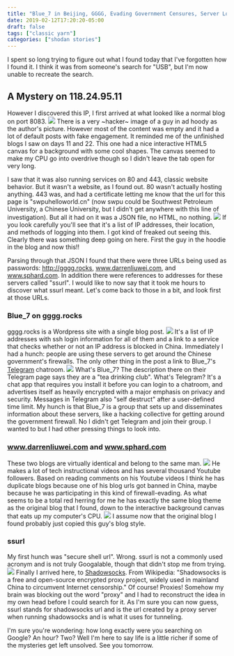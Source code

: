 ```yaml
---
title: "Blue_7 in Beijing, GGGG, Evading Government Censures, Server Login Lists, Abandoned Blogs, Shadow Socks, Telegram Chat Rooms, and the Mystery of Using URLs as Passwords"
date: 2019-02-12T17:20:20-05:00
draft: false
tags: ["classic yarn"]
categories: ["shodan stories"]
---
```


I spent so long trying to figure out what I found today that I've forgotten how I found it. I think it was from someone's search for "USB", but I'm now unable to recreate the search.

## A Mystery on 118.24.95.11
However I discovered this IP, I first arrived at what looked like a normal blog on port 8083.
![](/images/100Days/Day40/firstlook.png)
There is a very ~hacker~ image of a guy in ad hoody as the author's picture. However most of the content was empty and it had a lot of default posts with fake engagement. It reminded me of the unfinished blogs I saw on days 11 and 22. This one had a nice interactive HTML5 canvas for a background with some cool shapes. The canvas seemed to make my CPU go into overdrive though so I didn't leave the tab open for very long.

I saw that it was also running services on 80 and 443, classic website behavior. But it wasn't a website, as I found out. 80 wasn't actually hosting anything. 443 was, and had a certificate letting me know that the url for this page is "swpuhelloworld.cn" (now swpu could be Southwest Petroleum University, a Chinese University, but I didn't get anywhere with this line of investigation). But all it had on it was a JSON file, no HTML, no nothing.
![](/images/100Days/Day40/json.png)
If you look carefully you'll see that it's a list of IP addresses, their location, and methods of logging into them. I got kind of freaked out seeing this. Clearly there was something deep going on here. First the guy in the hoodie in the blog and now this!!

Parsing through that JSON I found that there were three URLs being used as passwords: http://gggg.rocks, www.darrenliuwei.com, and www.sphard.com. In addition there were references to addresses for these servers called "ssurl". I would like to now say that it took me hours to discover what ssurl meant. Let's come back to those in a bit, and look first at those URLs.

### Blue_7 on gggg.rocks
gggg.rocks is a Wordpress site with a single blog post.
![](/images/100Days/Day40/gggg.png)
It's a list of IP addresses with ssh login information for all of them and a link to a service that checks whether or not an IP address is blocked in China. Immediately I had a hunch: people are using these servers to get around the Chinese government's firewalls. The only other thing in the post  a link to Blue_7's [Telegram](https://telegram.org/) chatroom.
![](/images/100Days/Day40/telegram.png)
What's Blue_7? The description there on their Telegram page says they are a "tea drinking club". What's Telegram? It's a chat app that requires you install it before you can login to a chatroom, and advertises itself as heavily encrypted with a major emphasis on privacy and security. Messages in Telegram also "self destruct" after a user-defined time limit. My hunch is that Blue_7 is a group that sets up and disseminates information about these servers, like a hacking collective for getting around the government firewall. No I didn't get Telegram and join their group. I wanted to but I had other pressing things to look into.

### www.darrenliuwei.com and www.sphard.com
These two blogs are virtually identical and belong to the same man.
![](/images/100Days/Day40/darren.png)
He makes a lot of tech instructional videos and has several thousand Youtube followers. Based on reading comments on his Youtube videos I think he has duplicate blogs because one of his blog urls got banned in China, maybe because he was participating in this kind of firewall-evading. As what seems to be a total red herring for me he has exactly the same blog theme as the original blog that I found, down to the interactive background canvas that eats up my computer's CPU.
![](/images/100Days/Day40/interactive.png)
I assume now that the original blog I found probably just copied this guy's blog style.


### ssurl
My first hunch was "secure shell url". Wrong. ssurl is not a commonly used acronym and is not truly Googalable, though that didn't stop me from trying.
![](/images/100Days/Day40/shadowsocks.png)
Finally I arrived here, to [Shadowsocks](https://en.wikipedia.org/wiki/Shadowsocks). From Wikipedia: "Shadowsocks is a free and open-source encrypted proxy project, widely used in mainland China to circumvent Internet censorship." Of course! Proxies! Somehow my brain was blocking out the word "proxy" and I had to reconstruct the idea in my own head before I could search for it. As I'm sure you can now guess, ssurl stands for shadowsocks url and is the url created by a proxy server when running shadowsocks and is what it uses for tunneling.

I'm sure you're wondering: how long exactly were you searching on Google? An hour? Two? Well I'm here to say life is a little richer if some of the mysteries get left unsolved. See you tomorrow.
